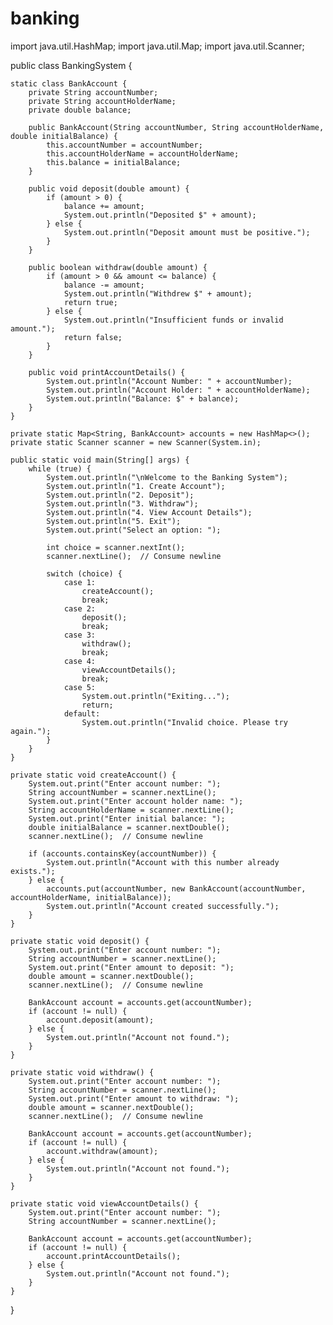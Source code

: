# banking
import java.util.HashMap;
import java.util.Map;
import java.util.Scanner;

public class BankingSystem {

    static class BankAccount {
        private String accountNumber;
        private String accountHolderName;
        private double balance;

        public BankAccount(String accountNumber, String accountHolderName, double initialBalance) {
            this.accountNumber = accountNumber;
            this.accountHolderName = accountHolderName;
            this.balance = initialBalance;
        }

        public void deposit(double amount) {
            if (amount > 0) {
                balance += amount;
                System.out.println("Deposited $" + amount);
            } else {
                System.out.println("Deposit amount must be positive.");
            }
        }

        public boolean withdraw(double amount) {
            if (amount > 0 && amount <= balance) {
                balance -= amount;
                System.out.println("Withdrew $" + amount);
                return true;
            } else {
                System.out.println("Insufficient funds or invalid amount.");
                return false;
            }
        }

        public void printAccountDetails() {
            System.out.println("Account Number: " + accountNumber);
            System.out.println("Account Holder: " + accountHolderName);
            System.out.println("Balance: $" + balance);
        }
    }

    private static Map<String, BankAccount> accounts = new HashMap<>();
    private static Scanner scanner = new Scanner(System.in);

    public static void main(String[] args) {
        while (true) {
            System.out.println("\nWelcome to the Banking System");
            System.out.println("1. Create Account");
            System.out.println("2. Deposit");
            System.out.println("3. Withdraw");
            System.out.println("4. View Account Details");
            System.out.println("5. Exit");
            System.out.print("Select an option: ");
            
            int choice = scanner.nextInt();
            scanner.nextLine();  // Consume newline

            switch (choice) {
                case 1:
                    createAccount();
                    break;
                case 2:
                    deposit();
                    break;
                case 3:
                    withdraw();
                    break;
                case 4:
                    viewAccountDetails();
                    break;
                case 5:
                    System.out.println("Exiting...");
                    return;
                default:
                    System.out.println("Invalid choice. Please try again.");
            }
        }
    }

    private static void createAccount() {
        System.out.print("Enter account number: ");
        String accountNumber = scanner.nextLine();
        System.out.print("Enter account holder name: ");
        String accountHolderName = scanner.nextLine();
        System.out.print("Enter initial balance: ");
        double initialBalance = scanner.nextDouble();
        scanner.nextLine();  // Consume newline
        
        if (accounts.containsKey(accountNumber)) {
            System.out.println("Account with this number already exists.");
        } else {
            accounts.put(accountNumber, new BankAccount(accountNumber, accountHolderName, initialBalance));
            System.out.println("Account created successfully.");
        }
    }

    private static void deposit() {
        System.out.print("Enter account number: ");
        String accountNumber = scanner.nextLine();
        System.out.print("Enter amount to deposit: ");
        double amount = scanner.nextDouble();
        scanner.nextLine();  // Consume newline

        BankAccount account = accounts.get(accountNumber);
        if (account != null) {
            account.deposit(amount);
        } else {
            System.out.println("Account not found.");
        }
    }

    private static void withdraw() {
        System.out.print("Enter account number: ");
        String accountNumber = scanner.nextLine();
        System.out.print("Enter amount to withdraw: ");
        double amount = scanner.nextDouble();
        scanner.nextLine();  // Consume newline

        BankAccount account = accounts.get(accountNumber);
        if (account != null) {
            account.withdraw(amount);
        } else {
            System.out.println("Account not found.");
        }
    }

    private static void viewAccountDetails() {
        System.out.print("Enter account number: ");
        String accountNumber = scanner.nextLine();

        BankAccount account = accounts.get(accountNumber);
        if (account != null) {
            account.printAccountDetails();
        } else {
            System.out.println("Account not found.");
        }
    }
}
